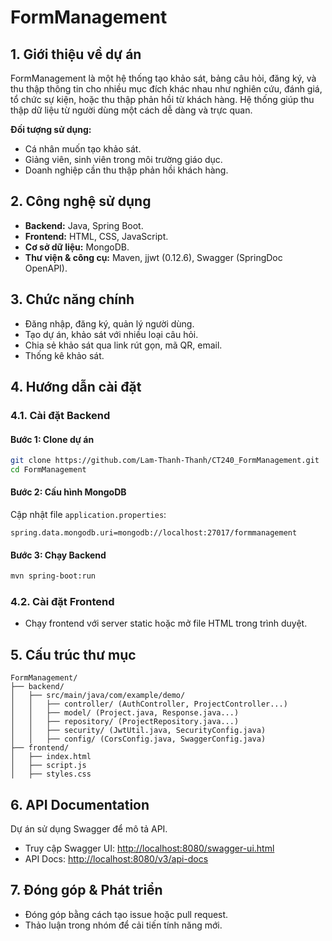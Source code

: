 # FormManagement

## 1. Giới thiệu về dự án

FormManagement là một hệ thống tạo khảo sát, bảng câu hỏi, đăng ký, và thu thập thông tin cho nhiều mục đích khác nhau như nghiên cứu, đánh giá, tổ chức sự kiện, hoặc thu thập phản hồi từ khách hàng. Hệ thống giúp thu thập dữ liệu từ người dùng một cách dễ dàng và trực quan.

**Đối tượng sử dụng:**

- Cá nhân muốn tạo khảo sát.
- Giảng viên, sinh viên trong môi trường giáo dục.
- Doanh nghiệp cần thu thập phản hồi khách hàng.

## 2. Công nghệ sử dụng

- **Backend:** Java, Spring Boot.
- **Frontend:** HTML, CSS, JavaScript.
- **Cơ sở dữ liệu:** MongoDB.
- **Thư viện & công cụ:** Maven, jjwt (0.12.6), Swagger (SpringDoc OpenAPI).

## 3. Chức năng chính

- Đăng nhập, đăng ký, quản lý người dùng.
- Tạo dự án, khảo sát với nhiều loại câu hỏi.
- Chia sẻ khảo sát qua link rút gọn, mã QR, email.
- Thống kê khảo sát.

## 4. Hướng dẫn cài đặt

### 4.1. Cài đặt Backend

#### Bước 1: Clone dự án

```bash
git clone https://github.com/Lam-Thanh-Thanh/CT240_FormManagement.git
cd FormManagement
```

#### Bước 2: Cấu hình MongoDB

Cập nhật file `application.properties`:

```properties
spring.data.mongodb.uri=mongodb://localhost:27017/formmanagement
```

#### Bước 3: Chạy Backend

```bash
mvn spring-boot:run
```

### 4.2. Cài đặt Frontend

- Chạy frontend với server static hoặc mở file HTML trong trình duyệt.

## 5. Cấu trúc thư mục

```
FormManagement/
├── backend/
│   ├── src/main/java/com/example/demo/
│   │   ├── controller/ (AuthController, ProjectController...)
│   │   ├── model/ (Project.java, Response.java...)
│   │   ├── repository/ (ProjectRepository.java...)
│   │   ├── security/ (JwtUtil.java, SecurityConfig.java)
│   │   ├── config/ (CorsConfig.java, SwaggerConfig.java)
├── frontend/
│   ├── index.html
│   ├── script.js
│   ├── styles.css
```

## 6. API Documentation

Dự án sử dụng Swagger để mô tả API.

- Truy cập Swagger UI: [http://localhost:8080/swagger-ui.html](http://localhost:8080/swagger-ui.html)
- API Docs: [http://localhost:8080/v3/api-docs](http://localhost:8080/v3/api-docs)

## 7. Đóng góp & Phát triển

- Đóng góp bằng cách tạo issue hoặc pull request.
- Thảo luận trong nhóm để cải tiến tính năng mới.

